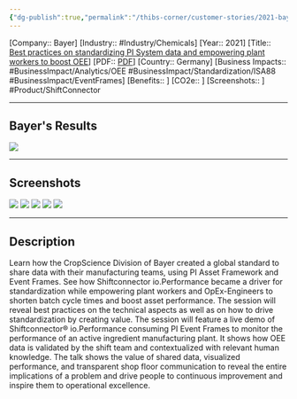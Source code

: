 ```yaml
---
{"dg-publish":true,"permalink":"/thibs-corner/customer-stories/2021-bayer-best-practices-on-standardizing-pi-system-data-and-empowering-plant-workers-to-boost-oee/","noteIcon":""}
---
```


[Company:: Bayer]
[Industry:: #Industry/Chemicals]
[Year:: 2021]
[Title:: [Best practices on standardizing PI System data and empowering plant workers to boost OEE](https://resources.osisoft.com/presentations/best-practices-on-standardizing-pi-system-data-and-empowering-plant-workers-to-boost-oee-at-bayer/)]
[PDF:: [PDF](https://cdn.osisoft.com/osi/presentations/2021-aveva-pi-world/UC21NA-D2CH060-Bayer-Hora-Best-practices-on-standardizing-PI-System-data.pdf)]
[Country:: Germany]
[Business Impacts:: #BusinessImpact/Analytics/OEE #BusinessImpact/Standardization/ISA88 #BusinessImpact/EventFrames]
[Benefits:: ]
[CO2e:: ]
[Screenshots:: ] 
#Product/ShiftConnector

---
## Bayer's Results
![](https://i.imgur.com/wsJw7f6.png)

---
## Screenshots
![](https://i.imgur.com/JVjABbE.png)
![](https://i.imgur.com/LYEq2nc.png)
![](https://i.imgur.com/eMRg8Rf.png)
![](https://i.imgur.com/yy9NSJY.png)
![](https://i.imgur.com/Vg9zynn.png)

---
## Description
Learn how the CropScience Division of Bayer created a global standard to share data with their manufacturing teams, using PI Asset Framework and Event Frames. See how Shiftconnector io.Performance became a driver for standardization while empowering plant workers and OpEx-Engineers to shorten batch cycle times and boost asset performance. The session will reveal best practices on the technical aspects as well as on how to drive standardization by creating value. The session will feature a live demo of Shiftconnector® io.Performance consuming PI Event Frames to monitor the performance of an active ingredient manufacturing plant. It shows how OEE data is validated by the shift team and contextualized with relevant human knowledge. The talk shows the value of shared data, visualized performance, and transparent shop floor communication to reveal the entire implications of a problem and drive people to continuous improvement and inspire them to operational excellence.